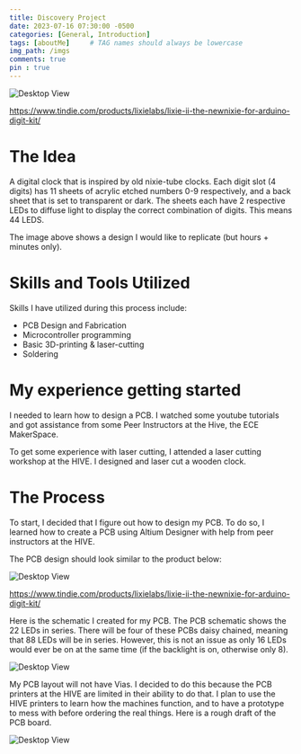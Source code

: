 ```yaml
---
title: Discovery Project
date: 2023-07-16 07:30:00 -0500
categories: [General, Introduction]
tags: [aboutMe]     # TAG names should always be lowercase
img_path: /imgs
comments: true
pin : true
---
```


![Desktop View](DPIdea.png)

https://www.tindie.com/products/lixielabs/lixie-ii-the-newnixie-for-arduino-digit-kit/

# The Idea

A digital clock that is inspired by old nixie-tube clocks.  Each digit slot (4 digits) has 11 sheets of acrylic etched numbers 0-9 respectively, and a back sheet that is set to transparent or dark.
The sheets each have 2 respective LEDs to diffuse light to display the correct combination of digits. This means 44 LEDS.  

The image above shows a design I would like to replicate (but hours + minutes only). 

# Skills and Tools Utilized

Skills I have utilized during this process include:
- PCB Design and Fabrication
- Microcontroller programming
- Basic 3D-printing & laser-cutting
- Soldering

# My experience getting started

I needed to learn how to design a PCB. I watched some youtube tutorials and got assistance from some Peer Instructors at the Hive, the ECE MakerSpace. 

To get some experience with laser cutting, I attended a laser cutting workshop at the HIVE. I designed and laser cut a wooden clock.

# The Process

To start, I decided that I figure out how to design my PCB. To do so, I learned how to create a PCB using Altium Designer with help from peer instructors at the HIVE.

The PCB design should look similar to the product below:

![Desktop View](DPPCBIdea.png)

https://www.tindie.com/products/lixielabs/lixie-ii-the-newnixie-for-arduino-digit-kit/

Here is the schematic I created for my PCB. The PCB schematic shows the 22 LEDs in series. There will be four of these PCBs daisy chained, meaning that 88 LEDs will be in series. However, this is not an issue as only 16 LEDs would ever be on at the same time (if the backlight is on, otherwise only 8). 

![Desktop View](DPSch.png)

My PCB layout will not have Vias. I decided to do this because the PCB printers at the HIVE are limited in their ability to do that. I plan to use the HIVE printers to learn how the machines function, and to have a prototype to mess with before ordering the real things. Here is a rough draft of the PCB board.

![Desktop View](DPBoard.png)
